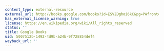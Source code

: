 ```yaml
---
content_type: external-resource
external_url: http://books.google.com/books?id=ESVZOghoi6kC&pg=PAfrontcover
has_external_license_warning: true
license: https://en.wikipedia.org/wiki/All_rights_reserved
status: ''
title: Google Books
uid: 5007512b-1492-4d9b-a24b-9f728854def4
wayback_url: ''
---
```

